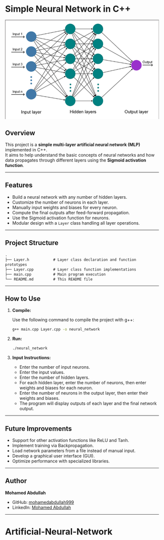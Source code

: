# Simple Neural Network in C++

![Neural Network Diagram](assets/Schematic-diagram-of-an-Artificial-Neural-Network-ANN.png)

## Overview

This project is a **simple multi-layer artificial neural network (MLP)** implemented in C++.  
It aims to help understand the basic concepts of neural networks and how data propagates through different layers using the **Sigmoid activation function**.

---

## Features

- Build a neural network with any number of hidden layers.
- Customize the number of neurons in each layer.
- Manually input weights and biases for every neuron.
- Compute the final outputs after feed-forward propagation.
- Use the Sigmoid activation function for neurons.
- Modular design with a `Layer` class handling all layer operations.

---

## Project Structure

```
.
├── Layer.h           # Layer class declaration and function prototypes
├── Layer.cpp         # Layer class function implementations
├── main.cpp          # Main program execution
└── README.md         # This README file

```

---

## How to Use

1. **Compile:**

   Use the following command to compile the project with g++:

   ```bash
   g++ main.cpp Layer.cpp -o neural_network
   ```

2. **Run:**

   ```bash
   ./neural_network
   ```

3. **Input Instructions:**

   - Enter the number of input neurons.
   - Enter the input values.
   - Enter the number of hidden layers.
   - For each hidden layer, enter the number of neurons, then enter weights and biases for each neuron.
   - Enter the number of neurons in the output layer, then enter their weights and biases.
   - The program will display outputs of each layer and the final network output.

---

## Future Improvements

- Support for other activation functions like ReLU and Tanh.
- Implement training via Backpropagation.
- Load network parameters from a file instead of manual input.
- Develop a graphical user interface (GUI).
- Optimize performance with specialized libraries.

---

## Author

**Mohamed Abdullah**

- GitHub: [mohamedabdullah999](https://github.com/mohamedabdullah999)
- LinkedIn: [Mohamed Abdullah](https://www.linkedin.com/in/mohamed-abdullah-1890b02ab/)

---

# Artificial-Neural-Network
